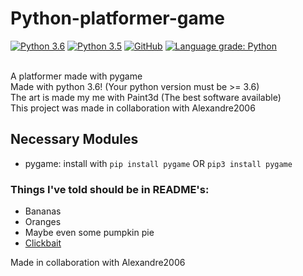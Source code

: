 # Python-platformer-game
[![Python 3.6](https://img.shields.io/badge/python-3.6-blue.svg)](https://www.python.org/downloads/release/python-360/)
[![Python 3.5](https://img.shields.io/badge/pygame-1.9.6-orange.svg)](https://pygame.org)
[![GitHub](https://img.shields.io/github/license/SatvikR/Python-platformer-game)](https://github.com/SatvikR/Python-platformer-game/blob/master/LICENSE)
[![Language grade: Python](https://img.shields.io/lgtm/grade/python/g/SatvikR/Python-platformer-game.svg?logo=lgtm&logoWidth=18)](https://lgtm.com/projects/g/SatvikR/Python-platformer-game/context:python)

<br>
A platformer made with pygame
<br>
Made with python 3.6! (Your python version must be >= 3.6)
<br>
The art is made my me with Paint3d (The best software available)
<br>
This project was made in collaboration with Alexandre2006
<br>

## Necessary Modules
- pygame: install with ```pip install pygame``` OR ```pip3 install pygame```

### Things I've told should be in README's:
- Bananas
- Oranges
- Maybe even some pumpkin pie
- [Clickbait](https://memeguy.com/photos/images/how-to-get-rich-quick-287554.jpg "How to get rich quick")

Made in collaboration with Alexandre2006

